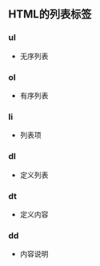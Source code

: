 ## **HTML的列表标签**

### ul

- 无序列表

### ol

- 有序列表

### li

- 列表项

### dl

- 定义列表

### dt

- 定义内容

### dd

- 内容说明